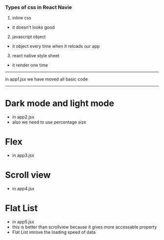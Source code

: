 ### Types of css in React Navie

1. inline css

- it doesn't looks good

2. javascript object

- it object every time when it reloads our app

3. react native style sheet

- it render one time

---

in app1.jsx we have moved all basic code

---

# Dark mode and light mode

- in app2.jsx
- also we need to use percentage size

# Flex

- in app3.jsx

# Scroll view

- in app4.jsx

# Flat List

- in app5.jsx
- this is better than scrollview because it gives more accessable property
- Flat List imrove the loading speed of data
